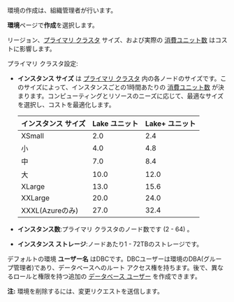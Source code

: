 環境の作成は、組織管理者が行います。

**環境**ページで**作成**を選択します。

リージョン、[プライマリ クラスタ](isb1696461636881.md) サイズ、および実際の [消費ユニット数](onj1682104977691.md) はコストに影響します。

プライマリ クラスタ設定:

-   **インスタンス サイズ** は [プライマリ クラスタ](nmr1658424425362.md) 内の各ノードのサイズです。このサイズによって、インスタンスごとの1時間あたりの [消費ユニット数](tdv1682522711429.md) が決まります。コンピューティングとリソースのニーズに応じて、最適なサイズを選択し、コストを最適化します。

    | インスタンス サイズ | Lake ユニット | Lake+ ユニット |
    |---------------------|---------------|----------------|
    | XSmall              | 2.0           | 2.4            |
    | 小                  | 4.0           | 4.8            |
    | 中                  | 7.0           | 8.4            |
    | 大                  | 10.0          | 12.0           |
    | XLarge              | 13.0          | 15.6           |
    | XXLarge             | 20.0          | 24.0           |
    | XXXL(Azureのみ)     | 27.0          | 32.4           |

-   **インスタンス数**:プライマリ クラスタのノード数です (2 - 64) 。

-   **インスタンス ストレージ**:ノードあたり1 - 72TBのストレージです。

デフォルトの環境 **ユーザー名** はDBCです。DBCユーザーは環境のDBA(グループ管理者)であり、データベースへのルート アクセス権を持ちます。後で、異なるロールと権限を持つ追加の [データベース ユーザー](wxe1659392685092.md) を作成できます。

**注:** 環境を削除するには、変更リクエストを送信します。

